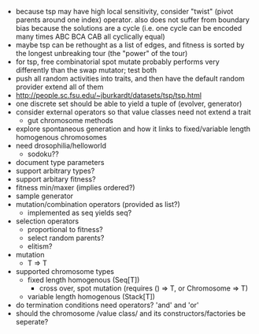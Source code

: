 * because tsp may have high local sensitivity, consider "twist" (pivot parents around one index) operator. also does not suffer from boundary bias because the solutions are a cycle (i.e. one cycle can be encoded many times ABC BCA CAB all cyclically equal)
* maybe tsp can be rethought as a list of edges, and fitness is sorted by the longest unbreaking tour (the "power" of the tour)
* for tsp, free combinatorial spot mutate probably performs very differently than the swap mutator; test both
* push all random activities into traits, and then have the default random provider extend all of them
* http://people.sc.fsu.edu/~jburkardt/datasets/tsp/tsp.html
* one discrete set should be able to yield a tuple of (evolver, generator)
* consider external operators so that value classes need not extend a trait
  * gut chromosome methods
* explore spontaneous generation and how it links to fixed/variable length homogenous chromosomes
* need drosophilia/helloworld
  * sodoku??
* document type parameters
* support arbitrary types?
* support arbitary fitness?
* fitness min/maxer (implies ordered?)
* sample generator
* mutation/combination operators (provided as list?)
  * implemented as seq yields seq?
* selection operators
  * proportional to fitness?
  * select random parents?
  * elitism?
* mutation
  * T => T
* supported chromosome types
  * fixed length homogenous (Seq[T])
    * cross over, spot mutation (requires () => T, or Chromosome => T)
  * variable length homogenous (Stack[T])
* do termination conditions need operators? 'and' and 'or'
* should the chromosome /value class/ and its constructors/factories be seperate?
